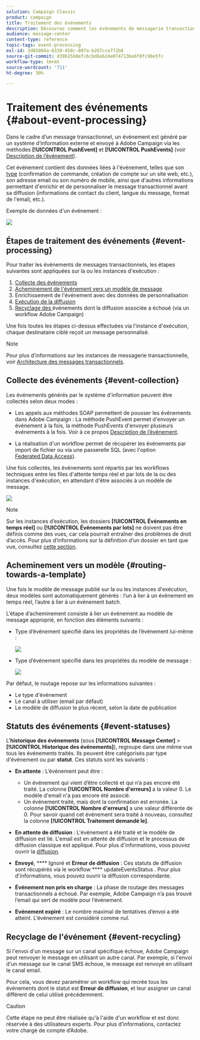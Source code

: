 ```yaml
---
solution: Campaign Classic
product: campaign
title: Traitement des événements
description: Découvrez comment les événements de messagerie transactionnelle sont traités dans Adobe Campaign Classic.
audience: message-center
content-type: reference
topic-tags: event-processing
exl-id: 3d85866a-6339-458c-807a-b267cce772b8
source-git-commit: d39b15b0efc6cbd6ab24e074713be6f8fc90e5fc
workflow-type: tm+mt
source-wordcount: '711'
ht-degree: 30%

---
```


# Traitement des événements {#about-event-processing}

Dans le cadre d’un message transactionnel, un événement est généré par un système d’information externe et envoyé à Adobe Campaign via les méthodes **[!UICONTROL PushEvent]** et **[!UICONTROL PushEvents]** (voir [Description de l’événement](../../message-center/using/event-description.md)).

Cet événement contient des données liées à l&#39;événement, telles que son [type](../../message-center/using/creating-event-types.md) (confirmation de commande, création de compte sur un site web, etc.), son adresse email ou son numéro de mobile, ainsi que d&#39;autres informations permettant d&#39;enrichir et de personnaliser le message transactionnel avant sa diffusion (informations de contact du client, langue du message, format de l&#39;email, etc.).

Exemple de données d&#39;un événement :

![](assets/messagecenter_events_request_001.png)
## Étapes de traitement des événements {#event-processing}

Pour traiter les événements de messages transactionnels, les étapes suivantes sont appliquées sur la ou les instances d&#39;exécution :

1. [Collecte des événements](#event-collection)
1. [Acheminement de l&#39;événement vers un modèle de message](#routing-towards-a-template)
1. Enrichissement de l&#39;événement avec des données de personnalisation
1. [Exécution de la diffusion](../../message-center/using/delivery-execution.md)
1. [Recyclage des ](#event-recycling) événements dont la diffusion associée a échoué (via un workflow Adobe Campaign)

Une fois toutes les étapes ci-dessus effectuées via l&#39;instance d&#39;exécution, chaque destinataire ciblé reçoit un message personnalisé.

>[!NOTE]
>
>Pour plus d’informations sur les instances de messagerie transactionnelle, voir [Architecture des messages transactionnels](../../message-center/using/transactional-messaging-architecture.md).


## Collecte des événements {#event-collection}

Les événements générés par le système d&#39;information peuvent être collectés selon deux modes :

* Les appels aux méthodes SOAP permettent de pousser les événements dans Adobe Campaign : La méthode PushEvent permet d&#39;envoyer un événement à la fois, la méthode PushEvents d&#39;envoyer plusieurs événements à la fois. Voir à ce propos [Description de l’événement](../../message-center/using/event-description.md).

* La réalisation d&#39;un workflow permet de récupérer les événements par import de fichier ou via une passerelle SQL (avec l&#39;option [Federated Data Access](../../installation/using/about-fda.md)).

Une fois collectés, les événements sont répartis par les workflows techniques entre les files d&#39;attente temps réel et par lots de la ou des instances d&#39;exécution, en attendant d&#39;être associés à un modèle de message.

![](assets/messagecenter_events_queues_001.png)

>[!NOTE]
>
>Sur les instances d’exécution, les dossiers **[!UICONTROL Événements en temps réel]** ou **[!UICONTROL Événements par lots]** ne doivent pas être définis comme des vues, car cela pourrait entraîner des problèmes de droit d’accès. Pour plus d’informations sur la définition d’un dossier en tant que vue, consultez [cette section](../../platform/using/access-management-folders.md).

## Acheminement vers un modèle {#routing-towards-a-template}

Une fois le modèle de message publié sur la ou les instances d&#39;exécution, deux modèles sont automatiquement générés : l’un à lier à un événement en temps réel, l’autre à lier à un événement batch.

L’étape d’acheminement consiste à lier un événement au modèle de message approprié, en fonction des éléments suivants :

* Type d’événement spécifié dans les propriétés de l’événement lui-même :

   ![](assets/messagecenter_event_type_001.png)

* Type d’événement spécifié dans les propriétés du modèle de message :

   ![](assets/messagecenter_event_type_002.png)

Par défaut, le routage repose sur les informations suivantes :

* Le type d&#39;événement
* Le canal à utiliser (email par défaut)
* Le modèle de diffusion le plus récent, selon la date de publication

## Statuts des événements {#event-statuses}

L&#39;**historique des événements** (sous **[!UICONTROL Message Center]** > **[!UICONTROL Historique des événements]**), regroupe dans une même vue tous les événements traités. Ils peuvent être catégorisés par type d&#39;événement ou par **statut**. Ces statuts sont les suivants :

* **En attente** : L’événement peut être :

   * Un événement qui vient d’être collecté et qui n’a pas encore été traité. La colonne **[!UICONTROL Nombre d&#39;erreurs]** a la valeur 0. Le modèle d&#39;email n&#39;a pas encore été associé.
   * Un événement traité, mais dont la confirmation est erronée. La colonne **[!UICONTROL Nombre d&#39;erreurs]** a une valeur différente de 0. Pour savoir quand cet événement sera traité à nouveau, consultez la colonne **[!UICONTROL Traitement demandé le]**.

* **En attente de diffusion** : L&#39;événement a été traité et le modèle de diffusion est lié. L&#39;email est en attente de diffusion et le processus de diffusion classique est appliqué. Pour plus d&#39;informations, vous pouvez ouvrir la  [diffusion](../../delivery/using/about-message-tracking.md).
* **Envoyé**,  **** Ignoré et  **Erreur de diffusion** : Ces statuts de diffusion sont récupérés via le workflow  **** updateEventsStatus . Pour plus d&#39;informations, vous pouvez ouvrir la diffusion correspondante.
* **Événement non pris en charge** : La phase de routage des messages transactionnels a échoué. Par exemple, Adobe Campaign n’a pas trouvé l’email qui sert de modèle pour l’événement.
* **Evénement expiré** : Le nombre maximal de tentatives d’envoi a été atteint. L’événement est considéré comme nul.

## Recyclage de l&#39;événement {#event-recycling}

Si l&#39;envoi d&#39;un message sur un canal spécifique échoue, Adobe Campaign peut renvoyer le message en utilisant un autre canal. Par exemple, si l&#39;envoi d&#39;un message sur le canal SMS échoue, le message est renvoyé en utilisant le canal email.

Pour cela, vous devez paramétrer un workflow qui recrée tous les événements dont le statut est **Erreur de diffusion**, et leur assigner un canal différent de celui utilisé précédemment.

>[!CAUTION]
>
>Cette étape ne peut être réalisée qu&#39;à l&#39;aide d&#39;un workflow et est donc réservée à des utilisateurs experts. Pour plus d’informations, contactez votre chargé de compte d’Adobe.